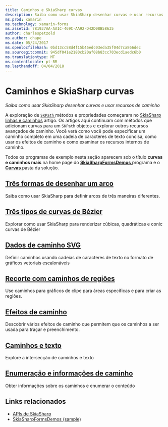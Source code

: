 ```yaml
---
title: Caminhos e SkiaSharp curvas
description: Saiba como usar SkiaSharp desenhar curvas e usar recursos de caminho
ms.prod: xamarin
ms.technology: xamarin-forms
ms.assetid: 781937AA-AA1C-469C-AA92-D42D08B58635
author: charlespetzold
ms.author: chape
ms.date: 05/24/2017
ms.openlocfilehash: 0bd13cc58d4f15b46edc03eda35f04d7ca866dec
ms.sourcegitcommit: 945df041e2180cb20af08b83cc703ecd1aedc6b0
ms.translationtype: MT
ms.contentlocale: pt-BR
ms.lasthandoff: 04/04/2018
---
```

# <a name="skiasharp-curves-and-paths"></a>Caminhos e SkiaSharp curvas

_Saiba como usar SkiaSharp desenhar curvas e usar recursos de caminho_

A exploração de [ `SKPath` ](https://developer.xamarin.com/api/type/SkiaSharp.SKPath/) métodos e propriedades começaram no [SkiaSharp linhas e caminhos](~/xamarin-forms/user-interface/graphics/skiasharp/paths/index.md) artigo. Os artigos aqui continuam com métodos que adicionam curvas para um `SKPath` objetos e explorar outros recursos avançados de caminho. Você verá como você pode especificar um caminho completo em uma cadeia de caracteres de texto concisa, como usar os efeitos de caminho e como examinar os recursos internos de caminho.

Todos os programas de exemplo nesta seção aparecem sob o título **curvas e caminhos mais** na home page do [ **SkiaSharpFormsDemos** ](https://developer.xamarin.com/samples/xamarin-forms/SkiaSharpForms/Demos/) programa e o [ **Curvas** ](https://github.com/xamarin/xamarin-forms-samples/tree/master/SkiaSharpForms/SkiaSharpFormsDemos/SkiaSharpFormsDemos/SkiaSharpFormsDemos/Curves) pasta da solução.

## <a name="three-ways-to-draw-an-arcarcsmd"></a>[Três formas de desenhar um arco](arcs.md)

Saiba como usar SkiaSharp para definir arcos de três maneiras diferentes.

## <a name="three-types-of-bzier-curvesbeziersmd"></a>[Três tipos de curvas de Bézier](beziers.md)

Explorar como usar SkiaSharp para renderizar cúbicas, quadráticas e conic curvas de Bézier

## <a name="svg-path-datapath-datamd"></a>[Dados de caminho SVG](path-data.md)

Definir caminhos usando cadeias de caracteres de texto no formato de gráficos vetoriais escalonáveis

## <a name="clipping-with-paths-and-regionsclippingmd"></a>[Recorte com caminhos de regiões](clipping.md)

Use caminhos para gráficos de clipe para áreas específicas e para criar as regiões.

## <a name="path-effectseffectsmd"></a>[Efeitos de caminho](effects.md)

Descobrir vários efeitos de caminho que permitem que os caminhos a ser usada para traçar e preenchimento.

## <a name="paths-and-texttext-pathsmd"></a>[Caminhos e texto](text-paths.md)

Explore a intersecção de caminhos e texto

## <a name="path-information-and-enumerationinformationmd"></a>[Enumeração e informações de caminho](information.md)

Obter informações sobre os caminhos e enumerar o conteúdo


## <a name="related-links"></a>Links relacionados

- [APIs de SkiaSharp](https://developer.xamarin.com/api/root/SkiaSharp/)
- [SkiaSharpFormsDemos (sample)](https://developer.xamarin.com/samples/xamarin-forms/SkiaSharpForms/Demos/)
